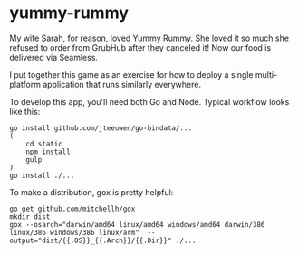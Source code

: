 yummy-rummy
===========

My wife Sarah, for reason, loved Yummy Rummy.  She loved it so much she refused
to order from GrubHub after they canceled it!  Now our food is delivered via
Seamless.

I put together this game as an exercise for how to deploy a single
multi-platform application that runs similarly everywhere.

To develop this app, you'll need both Go and Node.  Typical workflow looks like this:

    go install github.com/jteeuwen/go-bindata/...
    (
        cd static
        npm install
        gulp
    )
    go install ./...

To make a distribution, gox is pretty helpful:

    go get github.com/mitchellh/gox
    mkdir dist
    gox --osarch="darwin/amd64 linux/amd64 windows/amd64 darwin/386 linux/386 windows/386 linux/arm"  --output="dist/{{.OS}}_{{.Arch}}/{{.Dir}}" ./...
